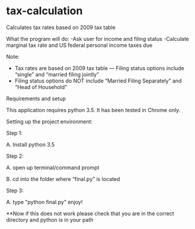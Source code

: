 # tax-calculation
Calculates tax rates based on 2009 tax table

What the program will do:
-Ask user for income and filing status 
-Calculate marginal tax rate and US federal personal income taxes due

Note: 
- Tax rates are based on 2009 tax table
— Filing status options include “single” and “married filing jointly”
- Filing status options do NOT include “Married Filing Separately” and “Head of Household”

Requirements and setup

This application requires python 3.5. It has been tested in Chrome only. 


Setting up the project environment:

Step 1:

A. Install python 3.5

Step 2:

A. open up terminal/command prompt

B. cd into the folder where “final.py” is located

Step 3:

A. type "python final.py" enjoy!

**Now if this does not work please check that you are in the correct directory and python is in your path




